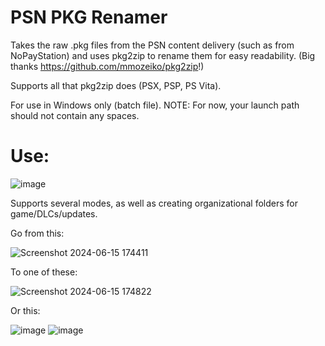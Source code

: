 # PSN PKG Renamer
Takes the raw .pkg files from the PSN content delivery (such as from NoPayStation) and uses pkg2zip to rename them for easy readability. (Big thanks https://github.com/mmozeiko/pkg2zip!)

Supports all that pkg2zip does (PSX, PSP, PS Vita).

For use in Windows only (batch file). NOTE: For now, your launch path should not contain any spaces.

# Use:

![image](https://github.com/treyus30/PSN-PKG_Renamer/assets/136277393/78eb460b-dd1b-48d3-8ee3-345fe0be1351)



Supports several modes, as well as creating organizational folders for game/DLCs/updates. 

Go from this:

![Screenshot 2024-06-15 174411](https://github.com/treyus30/PSN-PKG_Renamer/assets/136277393/fb4a8982-d97c-4272-95e7-fd99a791f44d)

To one of these:

![Screenshot 2024-06-15 174822](https://github.com/treyus30/PSN-PKG_Renamer/assets/136277393/f53a49ca-1c98-4d9e-938a-cc85c20c71b7)


Or this: 

![image](https://github.com/treyus30/PSN-PKG_Renamer/assets/136277393/75d376ba-0574-4070-b9c5-ed76392c4f2c)
![image](https://github.com/treyus30/PSN-PKG_Renamer/assets/136277393/7a2dc888-1805-4bea-97e8-2ef5f072893f)
